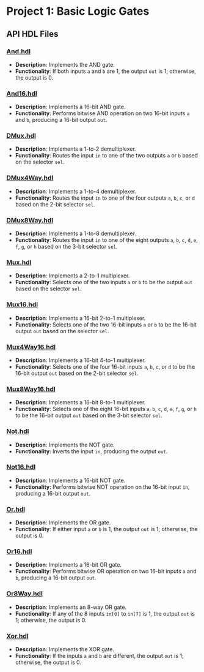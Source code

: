 # Project 1: Basic Logic Gates

## API HDL Files

### [And.hdl](And.hdl)
- **Description**: Implements the AND gate.
- **Functionality**: If both inputs `a` and `b` are 1, the output `out` is 1; otherwise, the output is 0.

### [And16.hdl](And16.hdl)
- **Description**: Implements a 16-bit AND gate.
- **Functionality**: Performs bitwise AND operation on two 16-bit inputs `a` and `b`, producing a 16-bit output `out`.

### [DMux.hdl](DMux.hdl)
- **Description**: Implements a 1-to-2 demultiplexer.
- **Functionality**: Routes the input `in` to one of the two outputs `a` or `b` based on the selector `sel`.

### [DMux4Way.hdl](DMux4Way.hdl)
- **Description**: Implements a 1-to-4 demultiplexer.
- **Functionality**: Routes the input `in` to one of the four outputs `a`, `b`, `c`, or `d` based on the 2-bit selector `sel`.

### [DMux8Way.hdl](DMux8Way.hdl)
- **Description**: Implements a 1-to-8 demultiplexer.
- **Functionality**: Routes the input `in` to one of the eight outputs `a`, `b`, `c`, `d`, `e`, `f`, `g`, or `h` based on the 3-bit selector `sel`.

### [Mux.hdl](Mux.hdl)
- **Description**: Implements a 2-to-1 multiplexer.
- **Functionality**: Selects one of the two inputs `a` or `b` to be the output `out` based on the selector `sel`.

### [Mux16.hdl](Mux16.hdl)
- **Description**: Implements a 16-bit 2-to-1 multiplexer.
- **Functionality**: Selects one of the two 16-bit inputs `a` or `b` to be the 16-bit output `out` based on the selector `sel`.

### [Mux4Way16.hdl](Mux4Way16.hdl)
- **Description**: Implements a 16-bit 4-to-1 multiplexer.
- **Functionality**: Selects one of the four 16-bit inputs `a`, `b`, `c`, or `d` to be the 16-bit output `out` based on the 2-bit selector `sel`.

### [Mux8Way16.hdl](Mux8Way16.hdl)
- **Description**: Implements a 16-bit 8-to-1 multiplexer.
- **Functionality**: Selects one of the eight 16-bit inputs `a`, `b`, `c`, `d`, `e`, `f`, `g`, or `h` to be the 16-bit output `out` based on the 3-bit selector `sel`.

### [Not.hdl](Not.hdl)
- **Description**: Implements the NOT gate.
- **Functionality**: Inverts the input `in`, producing the output `out`.

### [Not16.hdl](Not16.hdl)
- **Description**: Implements a 16-bit NOT gate.
- **Functionality**: Performs bitwise NOT operation on the 16-bit input `in`, producing a 16-bit output `out`.

### [Or.hdl](Or.hdl)
- **Description**: Implements the OR gate.
- **Functionality**: If either input `a` or `b` is 1, the output `out` is 1; otherwise, the output is 0.

### [Or16.hdl](Or16.hdl)
- **Description**: Implements a 16-bit OR gate.
- **Functionality**: Performs bitwise OR operation on two 16-bit inputs `a` and `b`, producing a 16-bit output `out`.

### [Or8Way.hdl](Or8Way.hdl)
- **Description**: Implements an 8-way OR gate.
- **Functionality**: If any of the 8 inputs `in[0]` to `in[7]` is 1, the output `out` is 1; otherwise, the output is 0.

### [Xor.hdl](Xor.hdl)
- **Description**: Implements the XOR gate.
- **Functionality**: If the inputs `a` and `b` are different, the output `out` is 1; otherwise, the output is 0.